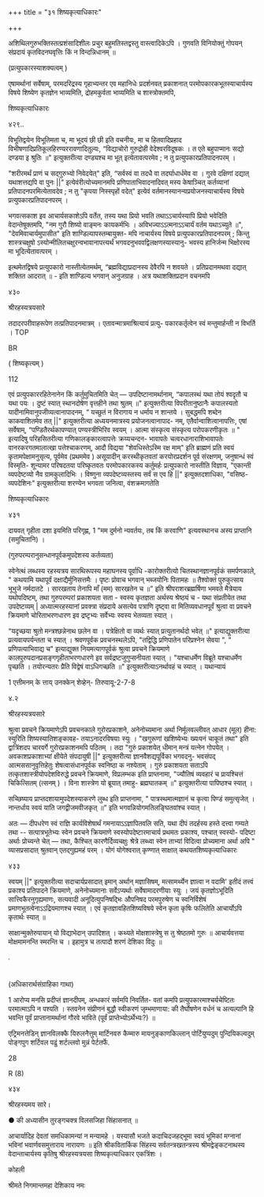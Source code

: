 +++
title = "३१ शिष्यकृत्याधिकारः"

+++

अशिथिलगुरुभक्तिस्तत्प्रशंसादिशीलः प्रचुर बहुमतिस्तद्वस्तु वास्त्वादिकेऽपि । गुणवति विनियोक्तुं गोपयन् संप्रदायं कृतविदनघवृत्तिः किं न विन्दन्निधानम् ॥ 

(प्रत्युपकारस्याशक्यत्वम् ) 

एषामर्थानां सर्वेषाम्, परमदरिद्रस्य गृहाभ्यन्तर एव महानिधेः प्रदर्शनवत् प्रकाशनात् परमोपकारकभूतस्याचार्यस्य विषये शिष्येण कृतज्ञेन भाव्यमिति, द्रोहमकुर्वता भाव्यमिति च शास्त्रोक्तमपि, 

शिष्यकृत्याधिकारः 

४२९.. 

विभूतिद्वयेन विभूतिमता च, मा भूदयं छी छी इति वचनीयः, मा च हितवादिप्रहाद विभीषणादिप्रतिकूलहिरण्यररावणादितुल्यः, “विद्याचोरो गुरुद्रोही वेदेश्वरविदूषकः । त एते बहुपाप्मानः सद्यो दण्डया इ श्रुतिः ॥" इत्युक्तरीत्या दण्ड्यश्च मा भूत् इत्येतावत्परमेव ; न तु प्रत्युपकारप्रतिपादनपरम् । 

"शरीरमर्थं प्राणं च सद्गुरुभ्यो निवेदयेत्" इति, “सर्वस्वं वा तदधै वा तदर्घाधार्धमेव वा । गुरवे दक्षिणां दद्यात् यथाशत्तद्यपि वा पुनः ||" इत्येवंरीत्योच्यमानमपि प्रणिपाताभिवादनादिवत् मस्य केषाञ्चित् कर्तव्यानां प्रतिपादनपरमित्येतावदेव ; न तु "कृपया निस्स्पृहों वदेत्" इत्येवं वर्तमानस्यानन्यप्रयोजनस्याचार्यस्य विषये प्रत्युपकारप्रतिपादनपरम् । 

भगवत्सकाश इव आचार्यसकाशेऽपि वर्तेत, तस्य यथा प्रियो भवति तथाऽऽचार्यस्यापि प्रियो भवेदिति वेदान्तेषूक्तमपि, "नम गुरौ शिष्यो वाङ्मनः कायकर्मभिः । अविभज्याऽऽत्मनाऽऽचार्यं वर्तम यथाऽच्युते ॥", "देवमिवाचार्यमुपासीत" इति शाण्डिल्यापस्तम्बायुक्त- मपि नाचार्यस्य विषये प्रत्युपकारप्रतिपादनपरम् ; किन्तु शास्त्रचक्षुषो ऽस्योन्मीलितचक्षुरन्वभावानापत्त्यर्थं भगवदनुभववद्विलक्षणस्यास्यानु- भवस्य हानिर्जन्म भिक्षोरस्य मा भूदित्येतावत्परम् । 

इत्थमेतद्विषये प्रत्युपकारो नास्तीत्येतमर्थम्, “ब्रह्मविद्याप्रदानस्य देवैरपि न शवयते । प्रतिप्रदानमथवा दद्यात् शक्तित आदरात् ॥ - इति शाण्डिल्य भगवान् अनुजग्राह । अत्र यथाशक्तिप्रदान वचनमपि 

४३० 

श्रीरहस्यत्रयसारे 

तदादरपरीवाहरूपेण तत्प्रतिपादनमात्रम् । एतावन्मात्रमाश्रित्यायं प्रत्यु- पकारकर्तृत्वेन स्वं मन्तुमार्हन्ती न विभर्ति । TOP 

BR 

( शिष्यकृत्यम् ) 

112 

एवं प्रत्युपकाररहितेनानेन किं कर्तुमुचितमिति चेत् — उपदिष्टानामर्थानाम्, “कपालस्थं यथा तोयं श्वदृतौ च यथा पयः । दुष्टं स्यात् स्थानदोषेण वृत्तहीने तथा श्रुतम् ॥" इत्युक्तरीत्या विपरीतानुष्ठानैः कपालस्यतो यादीनामिवानुपजीव्यत्वानापादनम्, “ यच्छुतं न विरागाय न धर्माय न शान्तये । सुबद्धमपि शब्देन काकवाशितमेव तत् ||" इत्युक्तरीत्या अध्ययनमात्रस्य प्रयोजनत्वानापाद- नम्, एतैर्वान्वाशित्वानापत्तिः, एषां सर्वेषाम्, “पण्डितैरर्थकापण्यात् पण्यस्त्रीभिरिव स्वयम् । आत्मा संस्कृत्य संस्कृत्य परोपकरणीकृतः ॥ " इत्यादिषु परिहसितरीत्या गणिकालङ्कारत्वापत्तेः क्रय्यचन्दन- भावापतेः चत्वरधानाराशिभावापतेः वानरकरगतमालात्खा पत्तेश्चाकरणम्, आदौ विद्यया "शेवधिस्तेऽस्मि रक्ष माम्" इति ब्राह्मणं प्रति स्वयं कृतामपेक्षामनुसृत्य, पूर्वमेव (प्रथममेव ) असूयादीन् करस्थीकृतवतां करयोरप्रदर्शन पूर्व संरक्षणम्, जनुषान्धं स्वं विस्मृति- शून्यामर परिषदतया परिष्कृतवतः परमोपकारकस्य कर्तुमर्हः प्रत्युपकारो नास्तीति विज्ञाय, "एकान्ती व्यपदेष्टव्यो नैव ग्रामकुलादिभिः । विष्णुना व्यपदेष्टव्यस्तस्य सर्वं स एव हि ||" इत्युक्तदशाधिका, "वसिष्ठ- व्यपदेशिनः" इत्युक्तरीत्या शरण्येन भगवता जनित्वा, वंशक्रमागतेति 

शिष्यकृत्याधिकारः 

४३१ 

दायवत् गृहीता दशा इयमिति परिगृह्ण, 1 "मम दुर्मनो न्यवर्तयः, तब किं करवाणि" इत्यवस्थानच अस्य प्राप्तानि (समुचितानि) । 

(गुरुपरम्परानुसन्धानपूर्वकमुपदेशस्य कर्तव्यता) 

स्वेनेत्थं लब्धस्य रहस्यत्रय सारथिरूपस्य महाघनस्य पूर्वाधि -कारोक्तरीत्यो चितस्थानज्ञानपूर्वकं समर्पणकाले, " कथयामि यथापूर्वं दक्षाद्यैर्मुनिसत्तमैः । पृष्टः प्रोवाच भगवान् भब्जयोनिः पितामहः ॥ तैश्वोक्तं पुरुकुत्साय भूभुजे नर्मदातटे । सारखताय तेनापि माँ (मम) सारखतेन च ॥” इति श्रीपराशरब्रह्मर्षिणा भमवते मैत्रेयाय यथोपदिष्टम्, तथा गुरुपरम्परां प्रकाशयता सता - स्वस्य कृतज्ञता अर्थस्य श्रेष्ठ्यं च - यथा संप्रतीयेत तथा उपदेष्टव्यम् | अध्यात्मरहस्यानां प्रवक्त्रा संप्रदाये असत्येव पत्राणि दृष्ट्वा वा मितिव्यवधानपूर्वं श्रुत्वा वा प्रवचने क्रियमाणे चोरिताभरणधारण इव द्रष्टृभ्यः सर्वेभ्यः स्वस्य भेतव्यता स्यात् । 

“यदृच्छया श्रुतो मन्त्रश्छन्नेनाथ छलेन वा । पत्रेक्षितो वा व्यर्थः स्यात् प्रत्युतानर्थदो भवेत् ॥" इत्याद्युक्तरीत्या प्रत्यवायपर्यन्तता च स्यात् । श्रवणपूर्वक प्रवचनस्थलेऽपि, "तद्विद्धि प्रणिपातेन परिप्रश्नेन सेवया ", " प्रणिपत्याभिवाद्य च" इत्याद्युक्त नियमत्यागपूर्वकं श्रुत्वा प्रवचने क्रियमाणे कालपुरुपदानप्रसङ्गगृहीताभरणधारणे इव सर्वद्रष्टजुगुप्सनीयता स्यात् । "यश्चाधर्मेण विब्रूते यश्चाधर्मेण पृच्छति । तयोरन्यतरः प्रैति विद्वेषं वाऽधिगच्छति ॥" इत्युक्तरीत्याऽनर्थावहं च स्यात् । यथान्यायं 

1 एत्तीमनम् के त्ताय् उनक्केन् शेव्हेन्- तिरुवायू-2-7-8 

४.२ 

श्रीरहस्यत्रयसारे 

श्रुत्वा प्रवचने क्रियमाणेऽपि प्रवचनकाले गुरोरप्रकाशने, अनेनोच्यमाना अर्था निर्मूलवल्लीवत् आधार (मूल) हीना: स्युरिति शिष्यस्यातिशङ्कावह- तयाऽनादरविषयाः स्युः । "खगुरूणां खशिष्येभ्यः ख्यःपनं चाकूतं तथा" इति द्वात्रिंशदप चारवर्गे गुरोरप्रकाशनमपि पठितम् । तदा "गुरुं प्रकाशयेत् धीमान् मन्त्रं यत्नेन गोपयेत् । अवकाशप्रकाशाभ्यां क्षीयेते संपदायुषी ||" इत्युक्तरीत्या ज्ञानवैशद्यपूर्विका भगवदनु- भवसंपद् आत्मससानुवृत्तिहेतुः शेषत्वासंधानपूर्वक स्वनिष्ठा क नश्येताम् । गुरुं प्रकाशयता सताऽपि तत्कृतशास्त्रीयोपदेशविरुद्धे प्रवचने क्रियमाणे, विप्रलम्भक इति प्राप्तनामा, "ज्यौतिषं व्यवहारं च प्रायश्चित्तं चिकित्सितम् (त्सनम् ) । विना शास्त्रेण यो ब्रूयात् तमाहु- ब्रह्मघातकम् ॥" इत्युक्तरीत्या पापिष्ठश्च स्यात् । 

सच्छिष्याय प्राप्तदशायामुपदेशस्याकरणे लुब्ध इति प्राप्तनामा, " पात्रस्थमात्मज्ञानं च कृत्वा पिण्डं समुत्सृजेत् । नान्तर्धाय स्वयं याति जगद्वीजमवीजकृत् ॥” इति भगवन्नियोगमतिलङ्घितवांश्च स्यात् । 

अतः — दीपधरेण स्वं राज्ञि कार्यविशेषार्थं गमनायाऽऽज्ञापितवलि सति, यथा दीपं तदर्हस्य हस्ते दत्त्वा गम्यते तथा -- सत्पात्रभूतेभ्यः स्वेन प्रवचने क्रियमाणे स्वस्योपदेष्टारमाचार्य प्रथमतः प्रकाश्य, पश्चात् स्वस्यो- पदिष्टा अर्थाः प्रोच्यन्ते चेत् — तथा, कैश्चित् कारणैर्दिव्यचक्षुः श्रेत्रे लब्ध्वा स्वेन ताभ्यां विदित्वा प्रोच्यमाना अर्था अपि " व्यासप्रसादात् श्रुतवान् एतद्गुह्यमहं परम् । योगं योगेश्वरात् कृण्णात् साक्षात् कथयतशिष्यकृत्याधिकारः 

४३३ 

स्वयम् ||" इत्युक्तरीत्या सदाचार्यप्रसादात् इमान् अर्थान् मज्ञासिषम्, मत्सामर्थ्येन ज्ञात्वा न वदामि' इतीदं तत्त्वं प्रकाश्य प्रतिपादने क्रियमाणे, अनेनोच्यमानाः सर्वेऽप्यर्थाः सर्वेषामादरणीयाः स्युः । जयं कृतज्ञोऽभूदिति सात्त्विकैरनुगृह्यमाणः, सत्यवादी अनूदित्युपनिषद्भिः औपनिषद परमपुरुषेण च स्वनिर्विशेषं प्रमाणभूतत्वेनाऽऽद्रियमाणश्च स्यात् । एवं कृतज्ञावहितशिष्यविषये स्वेन कृता कृषिः फलितेति आचार्योऽपि कृतार्थः स्यात् ॥ 

साक्षान्मुक्तेरुपायान् यो विद्याभेदान् उपादिशत् । कथ्यते मोक्षशास्त्रेषु स तु श्रेष्ठतमो गुरुः ॥ आचार्यवत्तया मोक्षमामनन्ति स्मरन्ति च । इहामुत्र च तत्पादौ शरणं देशिका विदुः ॥ 

་ 

(अधिकारार्थसंग्राहिका गाथा) 

1 आरोप्य मनसि प्रदीप्तं ज्ञानदीपम्, अन्धकारं सर्वमपि निवर्तित- वतां कमपि प्रत्युपकारमाश्चर्यचेष्टितः परमात्माऽपि न पश्यति । स्तवनेन संप्रीणनं बुद्धौ स्वीकरणं जृम्भमाणाया: की तैर्घोषणेन वर्धनं च अत्यल्पानि हि भवन्ति पूर्वं प्राप्तानामर्थानां गौरवे भाविते (पूर्वं प्राप्तेभ्योऽर्थेभ्यः?) ॥ 

एट्रिमनत्तेडिन् ज्ञानविलक्कै यिरुलनैत्तुम् मार्टिनवरु कैम्मारु मायनुङ्काणकिल्लान् पोर्टियुप्पदुम् पुन्दियिकल्वदुम् पोङ्गपुग शर्टिवल पढुं शर्टल्लवो मुन्नं पेर्टतर्फे. 

28 

R (8) 

४३४ 

श्रीरहस्यमय सारे। 

● की अध्यासीन तुरङ्गचक्त्र विलसजिहा सिंहासनात् ॥ 

आचार्यादिह देवतां समधिकामन्यां न मन्यामहे । यस्यासौ भजते कदाचिदजहद्भूमा स्वयं भूमिकां मग्नानां भविनां भवार्णवसमुत्ताराय नारायणः ॥ इति श्रीकवितार्किक सिंहस्य सर्वतन्त्रखतन्त्रस्य श्रीमद्वेङ्कटनाथस्य वेदान्ताचार्यस्य कृतिषु श्रीरहस्यत्रयसा शिष्यकृत्याधिकार एकत्रिंशः । 

कोहली 

श्रीमते निगमान्तमहा देशिकाय नमः 
